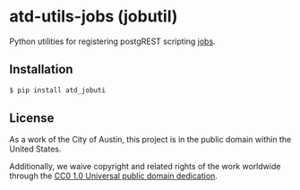 # atd-utils-jobs (jobutil)
Python utilities for registering postgREST scripting [jobs](https://github.com/cityofaustin/atd-data-deploy/).

## Installation

```bash
$ pip install atd_jobuti
```
## License
As a work of the City of Austin, this project is in the public domain within the United States.

Additionally, we waive copyright and related rights of the work worldwide through the [CC0 1.0 Universal public domain dedication](https://creativecommons.org/publicdomain/zero/1.0/).
